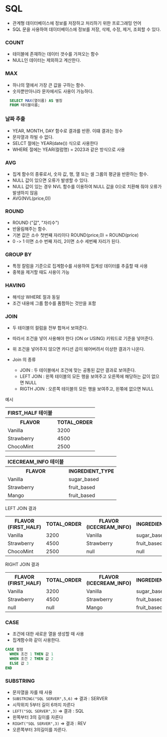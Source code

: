 # SQL
- 관계형 데이터베이스에 정보를 저장하고 처리하기 위한 프로그래밍 언어
- SQL 문을 사용하여 데이터베이스에 정보를 저장, 삭제, 수정, 제거, 조회할 수 있다.

### COUNT 
- 테이블에 존재하는 데이터 갯수를 가져오는 함수
- NULL인 데이터는 제외하고 계산한다.


### MAX
- 하나의 열에서 가장 큰 값을 구하는 함수.
- 숫자뿐만아니라 문자에서도 사용이 가능하다.
``` sql
  SELECT MAX(열이름) AS 별칭
  FROM 테이블이름;
```

### 날짜 추출
- YEAR, MONTH, DAY 함수로 결과를 반환. 이떄 결과는 정수
- 문자열과 하빌 수 없다.
- SELCT 절에는 YEAR(date()) 식으로 사용한다
- WHERE 절에는 YEAR(컬럼명) = 2023과 같은 방식으로 사용



### AVG
- 집계 함수의 종류로서, 숫자 값, 행, 열 또는 셀 그룹의 평균을 반환하는 함수.
- NULL 값이 있으면 오류가 발생할 수 있다.
- NULL 값이 있는 경우 NVL 함수를 이용하여 NULL 값을 0으로 치환해 줘야 오류가 발생하지 않음
- AVG(NVL(price,0))

### ROUND
- ROUND ("값", "자리수")
- 반올림해주는 함수.
- 기본 값은 소수 첫번쨰 자리이다 ROUND(price,0) = ROUND(price)
- 0 -> 1 이면 소수 번째 자리, 2이면 소수 세번째 자리가 된다.

### GROUP BY
- 특정 칼럼을 기준으로 집계함수를 사용하여 집계성 데이터를 추출할 때 사용
- 중복을 제거할 때도 사용이 가능

### HAVING
- 해석상 WHERE 절과 동일
- 조건 내용에 그룹 함수를 폼함하는 것만을 포함

### JOIN
- 두 테이블의 컬럼을 전부 합쳐서 보여준다.
- 따라서 조건을 넣어 사용해야 한다 (ON or USING) 키워드로 기준을 넣어준다.
- 위 조건을 넣어주지 않으면 카디션 곱이 돼어버려서 이상한 결과가 나온다.

- Join 의 종류
  - JOIN : 두 테이블에서 조건에 맞는 공통된 값만 결과로 보여준다.
  - LEFT JOIN : 왼쪽 테이블의 모든 행을 보여주고 오른쪽에 해당하는 값이 없으면 NULL
  - RIGTH JOIN : 오른쪽 테이블의 모든 행을 보여주고, 왼쪾에 없으면 NULL 

예시
<table>
  <th> FIRST_HALF 테이블 </th>
  <tr>
    <th>FLAVOR</th>
    <th>TOTAL_ORDER</th>
  </tr>
  <tr>
    <td>Vanilla</td>
    <td>3200</td>
  </tr>
  <tr>
    <td>Strawberry</td>
    <td>4500</td>
  </tr>
  <tr>
    <td>ChocoMint</td>
    <td>2500</td>
  </tr>
</table>

<table>
    <th> ICECREAM_INFO 테이블 </th>
  <tr>
    <th>FLAVOR</th>
    <th>INGREDIENT_TYPE</th>
  </tr>
  <tr>
    <td>Vanilla</td>
    <td>sugar_based</td>
  </tr>
  <tr>
    <td>Strawberry</td>
    <td>fruit_based</td>
  </tr>
  <tr>
    <td>Mango</td>
    <td>fruit_based</td>
  </tr>
</table>

LEFT JOIN 결과
<table>
  <tr>
    <th>FLAVOR (FIRST_HALF)</th>
    <th>TOTAL_ORDER</th>
    <th>FLAVOR (ICECREAM_INFO)</th>
    <th>INGREDIENT_TYPE</th>
  </tr>
  <tr>
    <td>Vanilla</td>
    <td>3200</td>
    <td>Vanilla</td>
    <td>sugar_based</td>
  </tr>
  <tr>
    <td>Strawberry</td>
    <td>4500</td>
    <td>Strawberry</td>
    <td>fruit_based</td>
  </tr>
  <tr>
    <td>ChocoMint</td>
    <td>2500</td>
    <td>null</td>
    <td>null</td>
  </tr>
</table>

RIGHT JOIN 결과
<table>
  <tr>
    <th>FLAVOR (FIRST_HALF)</th>
    <th>TOTAL_ORDER</th>
    <th>FLAVOR (ICECREAM_INFO)</th>
    <th>INGREDIENT_TYPE</th>
  </tr>
  <tr>
    <td>Vanilla</td>
    <td>3200</td>
    <td>Vanilla</td>
    <td>sugar_based</td>
  </tr>
  <tr>
    <td>Strawberry</td>
    <td>4500</td>
    <td>Strawberry</td>
    <td>fruit_based</td>
  </tr>
  <tr>
    <td>null</td>
    <td>null</td>
    <td>Mango</td>
    <td>fruit_based</td>
  </tr>
</table>

### CASE
- 조건에 대한 새로운 열을 생성할 때 사용
- 집계함수와 같이 사용한다.

```sql
CASE 컬럼
  WHEN 조건 1 THEN 값 1
  WHEN 조건 2 THEN 값 2
  ELSE 값 3
END
```

### SUBSTRING
- 문자열을 자를 때 사용
- `SUBSTRING("SQL SERVER",5,6)` => 결과 : SERVER
- 시작위치 5부터 길이 6까지 자른다
- `LEFT("SQL SERVER",3)` => 결과 : SQL
- 왼쪽부터 3의 길이를 자른다
- `RIGHT("SQL SERVER",3)` => 결과 : REV
- 오른쪽부터 3의길이를 자른다.
